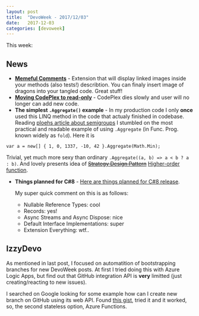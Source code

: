 ```yaml
---
layout: post
title:  "DevoWeek - 2017/12/03"
date:   2017-12-03
categories: [devoweek]
---
```


This week:

## News

* **[Memeful Comments](https://marketplace.visualstudio.com/items?itemName=MariusBancila.memefulcomments)** - Extension that will display linked images inside your methods (also tests!) describtion. You can finaly insert image of dragons into your tangled code. Great stuff!
* **[Moving CodePlex to read-only](https://codeplex.codeplex.com/wikipage?title=Moving%20CodePlex%20to%20read-only)** - CodePlex dies slowly and user will no longer can add new code.
* **The simplest `.Aggregate()` example** - In my production code I only **once** used this LINQ method in the code that actualy finished in codebase. Reading [ploehs article about semigroups](http://blog.ploeh.dk/2017/11/27/semigroups/) I stumbled on the most practical and readable example of using `.Aggregate` (in Func. Prog. known widely as `fold`). Here it is
```
var a = new[] { 1, 0, 1337, -10, 42 }.Aggregate(Math.Min);
```
Trivial, yet much more sexy than ordinary `.Aggregate((a, b) => a < b ? a : b)`. And lovely presents idea of ~~[Strategy Design Pattern](https://www.google.pl/search?q=strategy+design+pattern)~~ [Higher-order function](https://en.wikipedia.org/wiki/Higher-order_function#C.23).
* **Things planned for C#8** - [Here are things planned for C#8 release](https://rubikscode.net/2017/10/23/c-8-the-shape-of-the-things-to-come/).

  My super quick comment on this is as follows:
  * Nullable Reference Types: cool
  * Records: yes!
  * Async Streams and Async Dispose: nice
  * Default Interface Implementations: super
  * Extension Everything: wtf..

## IzzyDevo

As mentioned in last post, I focused on automatition of bootstrapping branches for new DevoWeek posts. At first I tried doing this with Azure Logic Apps, but find out that GitHub integration API is **very** limitted (just creating/reacting to new issues).

I searched on Google looking for some example how can I create new branch on GitHub using its web API. Found [this gist](https://gist.github.com/Potherca/3964930), tried it and it worked, so, the second stateless option, Azure Functions.
